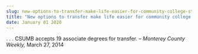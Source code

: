 ```yaml
---
slug: new-options-to-transfer-make-life-easier-for-community-college-students
title: "New options to transfer make life easier for community college students"
date: January 01 2020
---
```


 
<p>
  . . . CSUMB accepts 19 associate degrees for transfer. –
  <em>Monterey County Weekly,</em> March 27, 2014
</p>
 
